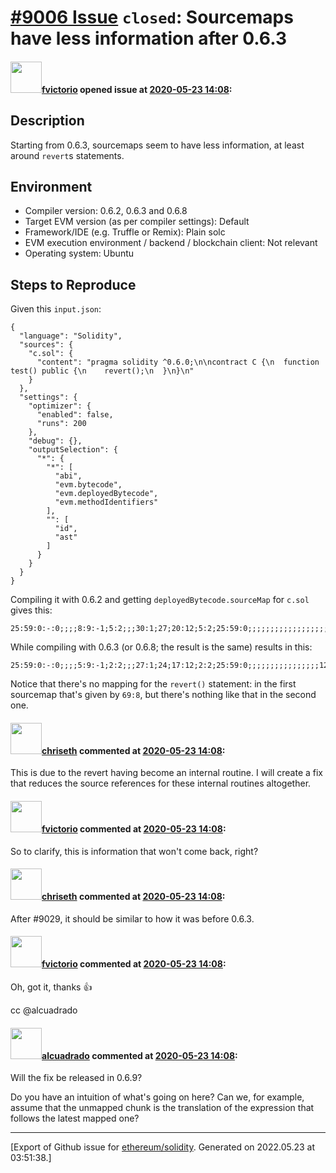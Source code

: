 # [\#9006 Issue](https://github.com/ethereum/solidity/issues/9006) `closed`: Sourcemaps have less information after 0.6.3

#### <img src="https://avatars.githubusercontent.com/u/417134?u=5feef499be4f54bc60b2719221a4ec238bc83562&v=4" width="50">[fvictorio](https://github.com/fvictorio) opened issue at [2020-05-23 14:08](https://github.com/ethereum/solidity/issues/9006):

## Description

Starting from 0.6.3, sourcemaps seem to have less information, at least around `revert`s statements.

## Environment

- Compiler version: 0.6.2, 0.6.3 and 0.6.8
- Target EVM version (as per compiler settings): Default
- Framework/IDE (e.g. Truffle or Remix): Plain solc
- EVM execution environment / backend / blockchain client: Not relevant
- Operating system: Ubuntu

## Steps to Reproduce

Given this `input.json`:

```solidity
{
  "language": "Solidity",
  "sources": {
    "c.sol": {
      "content": "pragma solidity ^0.6.0;\n\ncontract C {\n  function test() public {\n    revert();\n  }\n}\n"
    }
  },
  "settings": {
    "optimizer": {
      "enabled": false,
      "runs": 200
    },
    "debug": {},
    "outputSelection": {
      "*": {
        "*": [
          "abi",
          "evm.bytecode",
          "evm.deployedBytecode",
          "evm.methodIdentifiers"
        ],
        "": [
          "id",
          "ast"
        ]
      }
    }
  }
}
```

Compiling it with 0.6.2 and getting `deployedBytecode.sourceMap` for `c.sol` gives this:

```
25:59:0:-:0;;;;8:9:-1;5:2;;;30:1;27;20:12;5:2;25:59:0;;;;;;;;;;;;;;;;;;;40:42;;;:::i;:::-;;;69:8;;
```

While compiling with 0.6.3 (or 0.6.8; the result is the same) results in this:

```
25:59:0:-:0;;;;5:9:-1;2:2;;;27:1;24;17:12;2:2;25:59:0;;;;;;;;;;;;;;;;12:1:-1;9;2:12;40:42:0;;;:::i;:::-;;;12:1:-1;9;2:12
```

Notice that there's no mapping for the `revert()` statement: in the first sourcemap that's given by `69:8`, but there's nothing like that in the second one.

#### <img src="https://avatars.githubusercontent.com/u/9073706?v=4" width="50">[chriseth](https://github.com/chriseth) commented at [2020-05-23 14:08](https://github.com/ethereum/solidity/issues/9006#issuecomment-634114461):

This is due to the revert having become an internal routine. I will create a fix that reduces the source references for these internal routines altogether.

#### <img src="https://avatars.githubusercontent.com/u/417134?u=5feef499be4f54bc60b2719221a4ec238bc83562&v=4" width="50">[fvictorio](https://github.com/fvictorio) commented at [2020-05-23 14:08](https://github.com/ethereum/solidity/issues/9006#issuecomment-634118161):

So to clarify, this is information that won't come back, right?

#### <img src="https://avatars.githubusercontent.com/u/9073706?v=4" width="50">[chriseth](https://github.com/chriseth) commented at [2020-05-23 14:08](https://github.com/ethereum/solidity/issues/9006#issuecomment-634119585):

After #9029, it should be similar to how it was before 0.6.3.

#### <img src="https://avatars.githubusercontent.com/u/417134?u=5feef499be4f54bc60b2719221a4ec238bc83562&v=4" width="50">[fvictorio](https://github.com/fvictorio) commented at [2020-05-23 14:08](https://github.com/ethereum/solidity/issues/9006#issuecomment-634216170):

Oh, got it, thanks :+1:

cc @alcuadrado

#### <img src="https://avatars.githubusercontent.com/u/176499?u=727c007c0698f1632e98401987d52b129fcf1474&v=4" width="50">[alcuadrado](https://github.com/alcuadrado) commented at [2020-05-23 14:08](https://github.com/ethereum/solidity/issues/9006#issuecomment-636026781):

Will the fix be released in 0.6.9?

Do you have an intuition of what's going on here? Can we, for example, assume that the unmapped chunk is the translation of the expression that follows the latest mapped one?


-------------------------------------------------------------------------------



[Export of Github issue for [ethereum/solidity](https://github.com/ethereum/solidity). Generated on 2022.05.23 at 03:51:38.]
